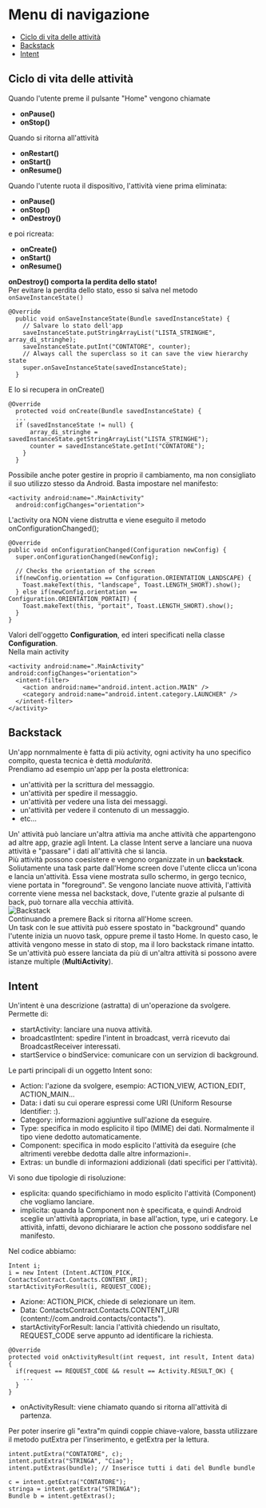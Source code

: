 # Menu di navigazione
* [Ciclo di vita delle attività](#ciclo-di-vita-delle-attività)
* [Backstack](#backstack)
* [Intent](#intent)
## Ciclo di vita delle attività
Quando l'utente preme il pulsante "Home" vengono chiamate
* **onPause()**
* **onStop()**  
  

Quando si ritorna all'attività
* **onRestart()**
* **onStart()**
* **onResume()**  
  
Quando l'utente ruota il dispositivo, l'attività viene prima eliminata:
* **onPause()**
* **onStop()**
* **onDestroy()**  
  
e poi ricreata:
* **onCreate()**
* **onStart()**
* **onResume()**  
  
**onDestroy() comporta la perdita dello stato!**  
Per evitare la perdita dello stato, esso si salva nel metodo `onSaveInstanceState()`
```
@Override
  public void onSaveInstanceState(Bundle savedInstanceState) {
    // Salvare lo stato dell'app
    saveInstanceState.putStringArrayList("LISTA_STRINGHE", array_di_stringhe);
    saveInstanceState.putInt("CONTATORE", counter);
    // Always call the superclass so it can save the view hierarchy state
    super.onSaveInstanceState(savedInstanceState);
  }
```
E lo si recupera in onCreate()
```
@Override
  protected void onCreate(Bundle savedInstanceState) {
  ...
  if (savedInstanceState != null) {
      array_di_stringhe = savedInstanceState.getStringArrayList("LISTA_STRINGHE");
      counter = savedInstanceState.getInt("CONTATORE");
    }
  }
```   
Possibile anche poter gestire in proprio il cambiamento, ma non consigliato il suo utilizzo stesso da Android. Basta impostare nel manifesto:
```
<activity android:name=".MainActivity"
  android:configChanges="orientation">
```  
L'activity ora NON viene distrutta e viene eseguito il metodo onConfigurationChanged();
```
@Override
public void onConfigurationChanged(Configuration newConfig) {
  super.onConfigurationChanged(newConfig);
  
  // Checks the orientation of the screen
  if(newConfig.orientation == Configuration.ORIENTATION_LANDSCAPE) {
    Toast.makeText(this, "landscape", Toast.LENGTH_SHORT).show();
  } else if(newConfig.orientation == Configuration.ORIENTATION_PORTAIT) {
    Toast.makeText(this, "portait", Toast.LENGTH_SHORT).show();
  }
}
```
Valori dell'oggetto **Configuration**, ed interi specificati nella classe **Configuration**.  
Nella main activity
```
<activity android:name=".MainActivity" android:configChanges="orientation">
  <intent-filter>
    <action android:name="android.intent.action.MAIN" />
    <category android:name="android.intent.category.LAUNCHER" />
  </intent-filter>
</activity>
```
## Backstack
Un'app nornmalmente è fatta di più activity, ogni activity ha uno specifico compito, questa tecnica è dettà *modularità*.  
Prendiamo ad esempio un'app per la posta elettronica:
* un'attività per la scrittura del messaggio.
* un'attività per spedire il messaggio.
* un'attività per vedere una lista dei messaggi.
* un'attività per vedere il contenuto di un messaggio.
* etc...
  
Un' attività può lanciare un'altra attivia ma anche attività che appartengono ad altre app, grazie agli Intent. La classe Intent serve a lanciare una nuova attività e "passare" i dati all'attività che si lancia.  
Più attività possono coesistere e vengono organizzate in un **backstack**.  
Soliutamente una task parte dall'Home screen dove l'utente clicca un'icona e lancia un'attività. Essa viene mostrata sullo schermo, in gergo tecnico, viene portata in "foreground". Se vengono lanciate nuove attività, l'attività corrente viene messa nel backstack, dove, l'utente grazie al pulsante di back, può tornare alla vecchia attività.  
![Backstack](https://user-images.githubusercontent.com/48457431/102016609-07177800-3d62-11eb-87a9-2e4809bb2a90.PNG)  
Continuando a premere Back si ritorna all'Home screen.  
Un task con le sue attività può essere spostato in "background" quando l'utente inizia un nuovo task, oppure preme il tasto Home. In questo caso, le attività vengono messe in stato di stop, ma il loro backstack rimane intatto.  
Se un'attività può essere lanciata da più di un'altra attività si possono avere istanze multiple (**MultiActivity**).
## Intent
Un'intent è una descrizione (astratta) di un'operazione da svolgere. Permette di:
* startActivity: lanciare una nuova attività.
* broadcastIntent: spedire l'intent in broadcast, verrà ricevuto dai BroadcastReceiver interessati.
* startService o bindService: comunicare con un servizion di background.  
  
Le parti principali di un oggetto Intent sono:
* Action: l'azione da svolgere, esempio: ACTION_VIEW, ACTION_EDIT, ACTION_MAIN...
* Data: i dati su cui operare espressi come URI (Uniform Resourse Identifier: <schema>:<parte specifica>).
* Category: informazioni aggiuntive sull'azione da eseguire.
* Type: specifica in modo esplicito il tipo (MIME) dei dati. Normalmente il tipo viene dedotto automaticamente.
* Component: specifica in modo esplicito l'attività da eseguire (che altrimenti verebbe dedotta dalle altre informazioni=.
* Extras: un bundle di informazioni addizionali (dati specifici per l'attività).  
  
Vi sono due tipologie di risoluzione:
* esplicita: quando specifichiamo in modo esplicito l'attività (Component) che vogliamo lanciare.
* implicita: quanda la Component non è specificata, e quindi Android sceglie un'attività appropriata, in base all'action, type, uri e category. Le attività, infatti, devono dichiarare le action che possono soddisfare nel manifesto.  
  
Nel codice abbiamo:
```
Intent i;
i = new Intent (Intent.ACTION_PICK, ContactsContract.Contacts.CONTENT_URI);
startActivityForResult(i, REQUEST_CODE);
```
* Azione: ACTION_PICK, chiede di selezionare un item.
* Data: ContactsContract.Contacts.CONTENT_URI (content://com.android.contacts/contacts").
* startActivityForResult: lancia l'attività chiedendo un risultato, REQUEST_CODE serve appunto ad identificare la richiesta.
```
@Override
protected void onActivityResult(int request, int result, Intent data) {
  if(request == REQUEST_CODE && result == Activity.RESULT_OK) {
    ...
  }
}
```
* onActivityResult: viene chiamato quando si ritorna all'attività di partenza.  
  
Per poter inserire gli "extra"m quindi coppie chiave-valore, bassta utilizzare il metodo putExtra per l'inserimento, e getExtra per la lettura.
```
intent.putExtra("CONTATORE", c);
intent.putExtra("STRINGA", "Ciao");
intent.putExtras(bundle); // Inserisce tutti i dati del Bundle bundle
```
```
c = intent.getExtra("CONTATORE");
stringa = intent.getExtra("STRINGA");
Bundle b = intent.getExtras();
```
